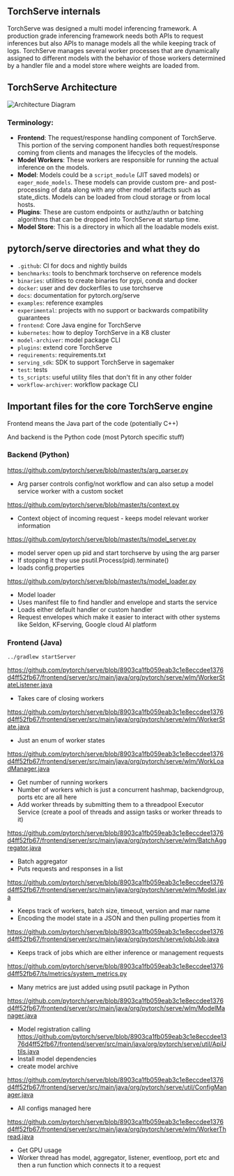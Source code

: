 ## TorchServe internals

TorchServe was designed a multi model inferencing framework. A production grade inferencing framework needs both APIs to request inferences but also APIs to manage models all the while keeping track of logs. TorchServe manages several worker processes that are dynamically assigned to different models with the behavior of those workers determined by a handler file and a model store where weights are loaded from. 

## TorchServe Architecture
![Architecture Diagram](https://user-images.githubusercontent.com/880376/83180095-c44cc600-a0d7-11ea-97c1-23abb4cdbe4d.jpg)

### Terminology:
* **Frontend**: The request/response handling component of TorchServe. This portion of the serving component handles both request/response coming from clients and manages the lifecycles of the models.
* **Model Workers**: These workers are responsible for running the actual inference on the models.
* **Model**: Models could be a `script_module` (JIT saved models) or `eager_mode_models`. These models can provide custom pre- and post-processing of data along with any other model artifacts such as state_dicts. Models can be loaded from cloud storage or from local hosts.
* **Plugins**: These are custom endpoints or authz/authn or batching algorithms that can be dropped into TorchServe at startup time.
* **Model Store**: This is a directory in which all the loadable models exist.

## pytorch/serve directories and what they do
* `.github`: CI for docs and nightly builds
* `benchmarks`: tools to benchmark torchserve on reference models
* `binaries`: utilities to create binaries for pypi, conda and docker
* `docker`: user and dev dockerfiles to use torchserve
* `docs`: documentation for pytorch.org/serve
* `examples`: reference examples
* `experimental`: projects with no support or backwards compatibility guarantees
* `frontend`: Core Java engine for TorchServe
* `kubernetes`: how to deploy TorchServe in a K8 cluster
* `model-archiver`: model package CLI
* `plugins`: extend core TorchServe
* `requirements`: requirements.txt
* `serving_sdk`: SDK to support TorchServe in sagemaker
* `test`: tests
* `ts_scripts`: useful utility files that don't fit in any other folder
* `workflow-archiver`: workflow package CLI

## Important files for the core TorchServe engine

Frontend means the Java part of the code (potentially C++)

And backend is the Python code (most Pytorch specific stuff)

### Backend (Python)

https://github.com/pytorch/serve/blob/master/ts/arg_parser.py

* Arg parser controls config/not workflow and can also setup a model service worker with a custom socket


https://github.com/pytorch/serve/blob/master/ts/context.py

* Context object of incoming request - keeps model relevant worker information 

https://github.com/pytorch/serve/blob/master/ts/model_server.py

* model server open up pid and start torchserve by using the arg parser
* If stopping it they use psutil.Process(pid).terminate()
* loads config.properties

https://github.com/pytorch/serve/blob/master/ts/model_loader.py

* Model loader
* Uses manifest file to find handler and envelope and starts the service 
* Loads either default handler or custom handler
* Request envelopes which make it easier to interact with other systems like Seldon, KFserving, Google cloud AI platform

### Frontend (Java)


`../gradlew startServer`


https://github.com/pytorch/serve/blob/8903ca1fb059eab3c1e8eccdee1376d4ff52fb67/frontend/server/src/main/java/org/pytorch/serve/wlm/WorkerStateListener.java

* Takes care of closing workers 

https://github.com/pytorch/serve/blob/8903ca1fb059eab3c1e8eccdee1376d4ff52fb67/frontend/server/src/main/java/org/pytorch/serve/wlm/WorkerState.java

* Just an enum of worker states


https://github.com/pytorch/serve/blob/8903ca1fb059eab3c1e8eccdee1376d4ff52fb67/frontend/server/src/main/java/org/pytorch/serve/wlm/WorkLoadManager.java

* Get number of running workers
* Number of workers which is just a concurrent hashmap, backendgroup, ports etc are all here
* Add worker threads by submitting them to a threadpool Executor Service (create a pool of threads and assign tasks or worker threads to it)


https://github.com/pytorch/serve/blob/8903ca1fb059eab3c1e8eccdee1376d4ff52fb67/frontend/server/src/main/java/org/pytorch/serve/wlm/BatchAggregator.java

* Batch aggregator
* Puts requests and responses in a list


https://github.com/pytorch/serve/blob/8903ca1fb059eab3c1e8eccdee1376d4ff52fb67/frontend/server/src/main/java/org/pytorch/serve/wlm/Model.java

* Keeps track of workers, batch size, timeout, version and mar name
* Encoding the model state in a JSON and then pulling properties from it


https://github.com/pytorch/serve/blob/8903ca1fb059eab3c1e8eccdee1376d4ff52fb67/frontend/server/src/main/java/org/pytorch/serve/job/Job.java

* Keeps track of jobs which are either inference or management requests

https://github.com/pytorch/serve/blob/8903ca1fb059eab3c1e8eccdee1376d4ff52fb67/ts/metrics/system_metrics.py

* Many metrics are just added using psutil package in Python


https://github.com/pytorch/serve/blob/8903ca1fb059eab3c1e8eccdee1376d4ff52fb67/frontend/server/src/main/java/org/pytorch/serve/wlm/ModelManager.java

* Model registration calling https://github.com/pytorch/serve/blob/8903ca1fb059eab3c1e8eccdee1376d4ff52fb67/frontend/server/src/main/java/org/pytorch/serve/util/ApiUtils.java
* Install model dependencies
* create model archive

https://github.com/pytorch/serve/blob/8903ca1fb059eab3c1e8eccdee1376d4ff52fb67/frontend/server/src/main/java/org/pytorch/serve/util/ConfigManager.java

* All configs managed here

https://github.com/pytorch/serve/blob/8903ca1fb059eab3c1e8eccdee1376d4ff52fb67/frontend/server/src/main/java/org/pytorch/serve/wlm/WorkerThread.java

* Get GPU usage
* Worker thread has model, aggregator, listener, eventloop, port etc and then a run function which connects it to a request
